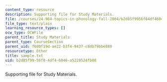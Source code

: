 ```yaml
---
content_type: resource
description: Supporting file for Study Materials.
file: /courses/24-964-topics-in-phonology-fall-2004/b2d85f9956f84df46046a5228524fb08_sample.txt
file_type: text/plain
learning_resource_types: []
ocw_type: OCWFile
parent_title: Study Materials
parent_type: CourseSection
parent_uid: f600f19d-ae22-b3f4-9437-c8db79bbe880
resourcetype: Other
title: sample.txt
uid: b2d85f99-56f8-4df4-6046-a5228524fb08
---
```

Supporting file for Study Materials.